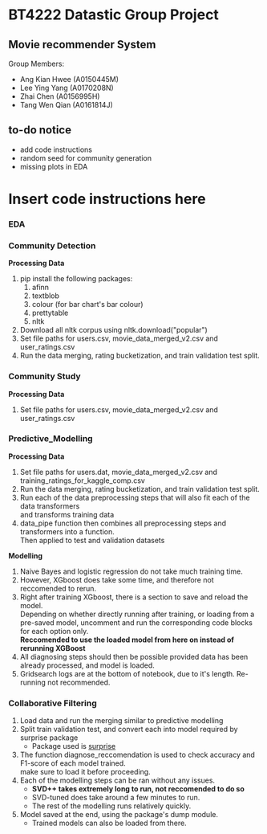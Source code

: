 # BT4222 Datastic Group Project
## Movie recommender System
Group Members: 
 * Ang Kian Hwee (A0150445M)
 * Lee Ying Yang (A0170208N)
 * Zhai Chen (A0156995H)
 * Tang Wen Qian (A0161814J)

## to-do notice
* add code instructions
* random seed for community generation
* missing plots in EDA

# Insert code instructions here
### EDA


### Community Detection
__Processing Data__
1. pip install the following packages: 
	1. afinn
	2. textblob
	3. colour (for bar chart's bar colour)
	4. prettytable
	5. nltk
2. Download all nltk corpus using nltk.download("popular")
3. Set file paths for users.csv, movie_data_merged_v2.csv and user_ratings.csv
4. Run the data merging, rating bucketization, and train validation test split.

### Community Study
__Processing Data__
1. Set file paths for users.csv, movie_data_merged_v2.csv and user_ratings.csv

### Predictive_Modelling
__Processing Data__
1. Set file paths for users.dat, movie_data_merged_v2.csv and training_ratings_for_kaggle_comp.csv
2. Run the data merging, rating bucketization, and train validation test split.
3. Run each of the data preprocessing steps that will also fit each of the data transformers
<br>and transforms training data
4. data_pipe function then combines all preprocessing steps and transformers into a function.
<br>Then applied to test and validation datasets

__Modelling__
1. Naive Bayes and logistic regression do not take much training time. <br>
2. However, XGboost does take some time, and therefore not reccomended to rerun.<br>
3. Right after training XGboost, there is a section to save and reload the model.<br>
Depending on whether directly running after training, or loading from a pre-saved model, uncomment and run the corresponding code blocks for each option only.<br>
__Reccomended to use the loaded model from here on instead of rerunning XGBoost__<br>
4. All diagnosing steps should then be possible provided data has been already processed, and model is loaded.<br>
5. Gridsearch logs are at the bottom of notebook, due to it's length. Re-running not recommended.

### Collaborative Filtering
1. Load data and run the merging similar to predictive modelling
2. Split train validation test, and convert each into model required by surprise package
   * Package used is [surprise](http://surpriselib.com/)
3. The function diagnose_reccomendation is used to check accuracy and F1-score of each model trained.<br>
make sure to load it before proceeding.
4. Each of the modelling steps can be ran without any issues.
   * __SVD++ takes extremely long to run, not reccomended to do so__
   * SVD-tuned does take around a few minutes to run.
   * The rest of the modelling runs relatively quickly.
5. Model saved at the end, using the package's dump module.
   * Trained models can also be loaded from there.

